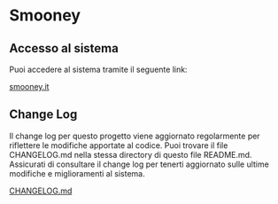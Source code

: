 # Smooney 


## Accesso al sistema

Puoi accedere al sistema tramite il seguente link:

[smooney.it](https://smooney.it/)

## Change Log

Il change log per questo progetto viene aggiornato regolarmente per riflettere le modifiche apportate al codice. Puoi trovare il file CHANGELOG.md nella stessa directory di questo file README.md. Assicurati di consultare il change log per tenerti aggiornato sulle ultime modifiche e miglioramenti al sistema.

[CHANGELOG.md](CHANGELOG.md)




